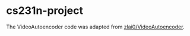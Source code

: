 # cs231n-project

The VideoAutoencoder code was adapted from [zlai0/VideoAutoencoder](https://github.com/zlai0/VideoAutoencoder/).
